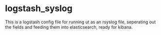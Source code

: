 # logstash_syslog

This is a logstash config file for running ut as an rsyslog file, seperating out the fields and feeding them into elasticsearch, ready for kibana.
